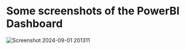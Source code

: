 # Some screenshots of the PowerBI Dashboard
![Screenshot 2024-09-01 201311](https://github.com/user-attachments/assets/2cddc599-311a-4939-b2e0-88465fe410ef)

